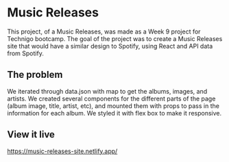 # Music Releases
This project, of a Music Releases, was made as a Week 9 project for Technigo bootcamp. 
The goal of the project was to create a Music Releases site that would have a similar design to Spotify, using React and  API data from Spotify.

## The problem

We iterated through data.json with map to get the albums, images, and artists. We created several components for the different parts of the page (album image, title, artist, etc), and mounted them with props to pass in the information for each album. We styled it with flex box to make it responsive.

## View it live

https://music-releases-site.netlify.app/

